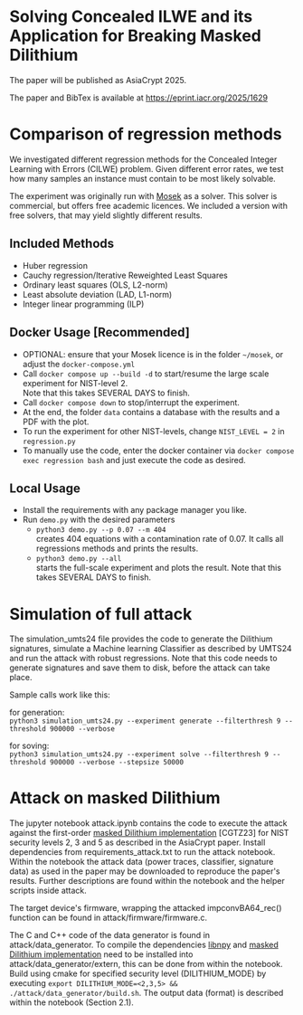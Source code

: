 Solving Concealed ILWE and its Application for Breaking Masked Dilithium
===

The paper will be published as AsiaCrypt 2025. 

The paper and BibTex is available at https://eprint.iacr.org/2025/1629

# Comparison of regression methods
We investigated different regression methods for the Concealed Integer Learning with Errors (CILWE) problem.
Given different error rates, we test how many samples an instance must contain to be most likely solvable.

The experiment was originally run with [Mosek](https://www.mosek.com/) as a solver. This solver is commercial, but offers free academic licences.
We included a version with free solvers, that may yield slightly different results.

## Included Methods
* Huber regression
* Cauchy regression/Iterative Reweighted Least Squares
* Ordinary least squares (OLS, L2-norm)
* Least absolute deviation (LAD, L1-norm)
* Integer linear programming (ILP)

## Docker Usage [Recommended]
* OPTIONAL: ensure that your Mosek licence is in the folder `~/mosek`, or adjust the `docker-compose.yml`
* Call `docker compose up --build -d` to start/resume the large scale experiment for NIST-level 2.  
  Note that this takes SEVERAL DAYS to finish.
* Call `docker compose down` to stop/interrupt the experiment.
* At the end, the folder `data` contains a database with the results and a PDF with the plot.
* To run the experiment for other NIST-levels, change `NIST_LEVEL = 2` in `regression.py`
* To manually use the code, enter the docker container via `docker compose exec regression bash` and just execute the code as desired.

## Local Usage
* Install the requirements with any package manager you like. 
* Run `demo.py` with the desired parameters
  * `python3 demo.py --p 0.07 --m 404`  
  creates 404 equations with a contamination rate of 0.07.
    It calls all regressions methods and prints the results.
  * `python3 demo.py --all`  
  starts the full-scale experiment and plots the result. 
    Note that this takes SEVERAL DAYS to finish.

# Simulation of full attack
The simulation_umts24 file provides the code to generate the Dilithium signatures, simulate a Machine learning Classifier as described by UMTS24 and run the attack with robust regressions. 
Note that this code needs to generate signatures and save them to disk, before the attack can take place.

Sample calls work like this:

for generation:  
`python3 simulation_umts24.py --experiment generate --filterthresh 9 --threshold 900000 --verbose`

for soving:  
`python3 simulation_umts24.py --experiment solve --filterthresh 9 --threshold 900000 --verbose --stepsize 50000`

# Attack on masked Dilithium
The jupyter notebook attack.ipynb contains the code to execute the attack against the first-order [masked Dilithium implementation](https://github.com/fragerar/Masked_Dilithium) [CGTZ23] for NIST security levels 2, 3 and 5 as described in the AsiaCrypt paper.
Install dependencies from requirements_attack.txt to run the attack notebook. Within the notebook the attack data (power traces, classifier, signature data) as used in the paper may be downloaded to reproduce
the paper's results. Further descriptions are found within the notebook and the helper scripts inside attack.

The target device's firmware, wrapping the attacked impconvBA64_rec() function can be found in attack/firmware/firmware.c.

The C and C++ code of the data generator is found in attack/data_generator. To compile the dependencies [libnpy](https://github.com/llohse/libnpy) and [masked Dilithium implementation](https://github.com/fragerar/Masked_Dilithium) need to be installed into attack/data_generator/extern, this can be done from within the notebook. Build using cmake for specified security level (DILITHIUM_MODE) by executing `export DILITHIUM_MODE=<2,3,5> && ./attack/data_generator/build.sh`. The output data (format) is described within the notebook (Section 2.1).

